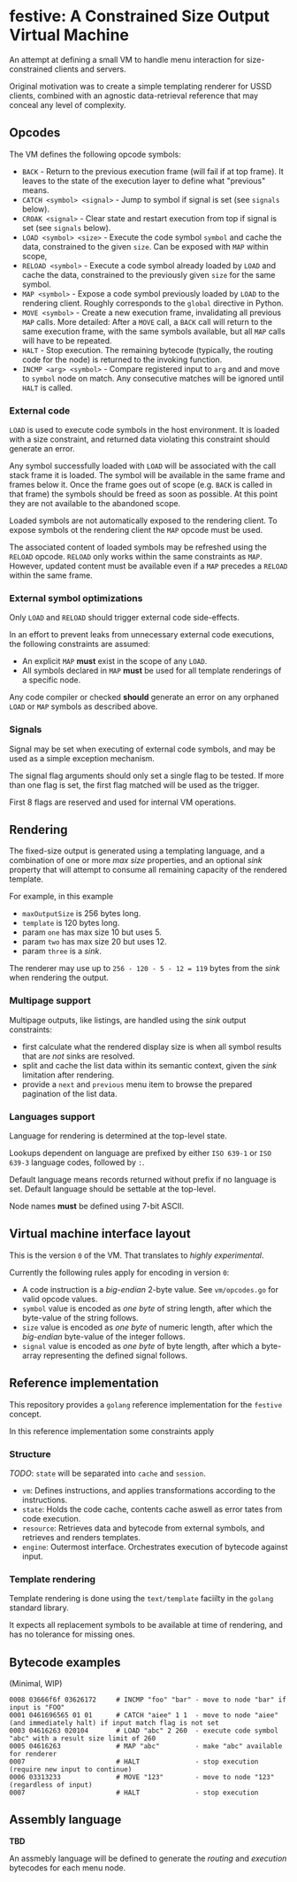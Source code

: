# festive: A Constrained Size Output Virtual Machine

An attempt at defining a small VM to handle menu interaction for size-constrained clients and servers.

Original motivation was to create a simple templating renderer for USSD clients, combined with an agnostic data-retrieval reference that may conceal any level of complexity.


## Opcodes

The VM defines the following opcode symbols:

* `BACK` - Return to the previous execution frame (will fail if at top frame). It leaves to the state of the execution layer to define what "previous" means.
* `CATCH <symbol> <signal>` - Jump to symbol if signal is set (see `signals` below).
* `CROAK <signal>` - Clear state and restart execution from top if signal is set (see `signals` below).
* `LOAD <symbol> <size>` - Execute the code symbol `symbol` and cache the data, constrained to the given `size`. Can be exposed with `MAP` within scope, 
* `RELOAD <symbol>` - Execute a code symbol already loaded by `LOAD` and cache the data, constrained to the previously given `size` for the same symbol. 
* `MAP <symbol>` - Expose a code symbol previously loaded by `LOAD` to the rendering client. Roughly corresponds to the `global` directive in Python.
* `MOVE <symbol>` - Create a new execution frame, invalidating all previous `MAP` calls. More detailed: After a `MOVE` call, a `BACK` call will return to the same execution frame, with the same symbols available, but all `MAP` calls will have to be repeated.
* `HALT` - Stop execution. The remaining bytecode (typically, the routing code for the node) is returned to the invoking function.
* `INCMP <arg> <symbol>` - Compare registered input to `arg` and and move to `symbol` node on match. Any consecutive matches will be ignored until `HALT` is called.


### External code

`LOAD` is used to execute code symbols in the host environment. It is loaded with a size constraint, and returned data violating this constraint should generate an error.

Any symbol successfully loaded with `LOAD` will be associated with the call stack frame it is loaded. The symbol will be available in the same frame and frames below it. Once the frame goes out of scope (e.g. `BACK` is called in that frame) the symbols should be freed as soon as possible. At this point they are not available to the abandoned scope.

Loaded symbols are not automatically exposed to the rendering client. To expose symbols ot the rendering client the `MAP` opcode must be used.

The associated content of loaded symbols may be refreshed using the `RELOAD` opcode. `RELOAD` only works within the same constraints as `MAP`. However, updated content must be available even if a `MAP` precedes a `RELOAD` within the same frame.


### External symbol optimizations

Only `LOAD` and `RELOAD` should trigger external code side-effects. 

In an effort to prevent leaks from unnecessary external code executions, the following constraints are assumed:

- An explicit `MAP` **must** exist in the scope of any `LOAD`.
- All symbols declared in `MAP` **must** be used for all template renderings of a specific node.

Any code compiler or checked **should** generate an error on any orphaned `LOAD` or `MAP` symbols as described above.


### Signals

Signal may be set when executing of external code symbols, and may be used as a simple exception mechanism.

The signal flag arguments should only set a single flag to be tested. If more than one flag is set, the first flag matched will be used as the trigger.

First 8 flags are reserved and used for internal VM operations.


## Rendering

The fixed-size output is generated using a templating language, and a combination of one or more _max size_ properties, and an optional _sink_ property that will attempt to consume all remaining capacity of the rendered template.

For example, in this example

- `maxOutputSize` is 256 bytes long.
- `template` is 120 bytes long.
- param `one` has max size 10 but uses 5.
- param `two` has max size 20 but uses 12.
- param `three` is a _sink_.

The renderer may use up to `256 - 120 - 5 - 12 = 119` bytes from the _sink_ when rendering the output.


### Multipage support

Multipage outputs, like listings, are handled using the _sink_ output constraints:

- first calculate what the rendered display size is when all symbol results that are _not_ sinks are resolved.
- split and cache the list data within its semantic context, given the _sink_ limitation after rendering.
- provide a `next` and `previous` menu item to browse the prepared pagination of the list data.


### Languages support

Language for rendering is determined at the top-level state.

Lookups dependent on language are prefixed by either `ISO 639-1` or `ISO 639-3` language codes, followed by `:`.

Default language means records returned without prefix if no language is set. Default language should be settable at the top-level.

Node names **must** be defined using 7-bit ASCII.


## Virtual machine interface layout

This is the version `0` of the VM. That translates to  _highly experimental_.

Currently the following rules apply for encoding in version `0`:

- A code instruction is a _big-endian_ 2-byte value. See `vm/opcodes.go` for valid opcode values.
- `symbol` value is encoded as _one byte_ of string length, after which the  byte-value of the string follows.
- `size` value is encoded as _one byte_ of numeric length, after which the _big-endian_ byte-value of the integer follows.
- `signal` value is encoded as _one byte_ of byte length, after which a byte-array representing the defined signal follows.


## Reference implementation

This repository provides a `golang` reference implementation for the `festive` concept.

In this reference implementation some constraints apply


### Structure

_TODO_: `state` will be separated into `cache` and `session`.

- `vm`: Defines instructions, and applies transformations according to the instructions.
- `state`: Holds the code cache, contents cache aswell as error tates from code execution.
- `resource`: Retrieves data and bytecode from external symbols, and retrieves and renders templates.
- `engine`: Outermost interface. Orchestrates execution of bytecode against input. 


### Template rendering

Template rendering is done using the `text/template` faciilty in the `golang` standard library. 

It expects all replacement symbols to be available at time of rendering, and has no tolerance for missing ones.


## Bytecode examples

(Minimal, WIP)

```
0008 03666f6f 03626172     # INCMP "foo" "bar" - move to node "bar" if input is "FOO"
0001 0461696565 01 01      # CATCH "aiee" 1 1  - move to node "aiee" (and immediately halt) if input match flag is not set 
0003 04616263 020104       # LOAD "abc" 2 260  - execute code symbol "abc" with a result size limit of 260
0005 04616263              # MAP "abc"         - make "abc" available for renderer
0007                       # HALT              - stop execution (require new input to continue)
0006 03313233              # MOVE "123"        - move to node "123" (regardless of input)
0007                       # HALT              - stop execution
```

## Assembly language

**TBD**

An assmebly language will be defined to generate the _routing_ and _execution_ bytecodes for each menu node.
